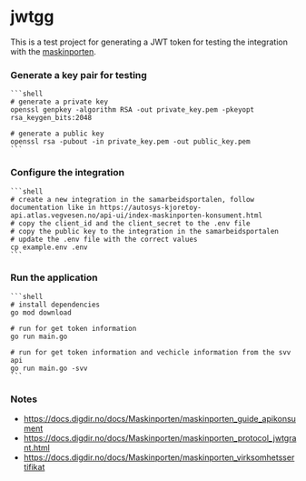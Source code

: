 # jwtgg

This is a test project for generating a JWT token for testing the integration with
the [maskinporten](https://samarbeid.digdir.no/maskinporten/maskinporten/25).

### Generate a key pair for testing

    ```shell
    # generate a private key
    openssl genpkey -algorithm RSA -out private_key.pem -pkeyopt rsa_keygen_bits:2048
    
    # generate a public key
    openssl rsa -pubout -in private_key.pem -out public_key.pem
    ```

### Configure the integration

    ```shell
    # create a new integration in the samarbeidsportalen, follow documentation like in https://autosys-kjoretoy-api.atlas.vegvesen.no/api-ui/index-maskinporten-konsument.html
    # copy the client_id and the client_secret to the .env file
    # copy the public key to the integration in the samarbeidsportalen
    # update the .env file with the correct values
    cp example.env .env
    ```

### Run the application

    ```shell
    # install dependencies
    go mod download

    # run for get token information
    go run main.go

    # run for get token information and vechicle information from the svv api
    go run main.go -svv
    ```

### Notes

- https://docs.digdir.no/docs/Maskinporten/maskinporten_guide_apikonsument
- https://docs.digdir.no/docs/Maskinporten/maskinporten_protocol_jwtgrant.html
- https://docs.digdir.no/docs/Maskinporten/maskinporten_virksomhetssertifikat